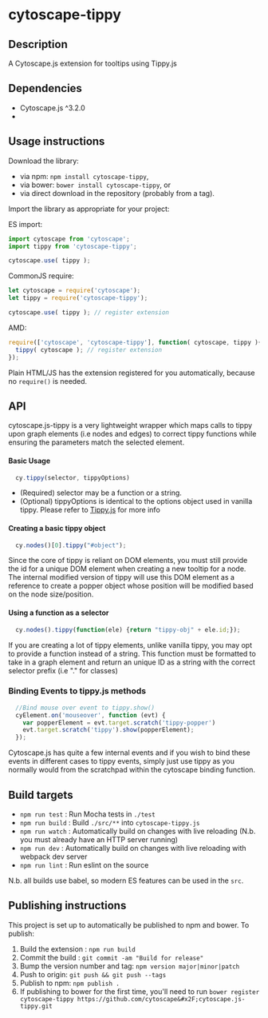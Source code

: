 cytoscape-tippy
================================================================================


## Description

A Cytoscape.js extension for tooltips using Tippy.js


## Dependencies

 * Cytoscape.js ^3.2.0
 * <List your dependencies here please>


## Usage instructions

Download the library:
 * via npm: `npm install cytoscape-tippy`,
 * via bower: `bower install cytoscape-tippy`, or
 * via direct download in the repository (probably from a tag).

Import the library as appropriate for your project:

ES import:

```js
import cytoscape from 'cytoscape';
import tippy from 'cytoscape-tippy';

cytoscape.use( tippy );
```

CommonJS require:

```js
let cytoscape = require('cytoscape');
let tippy = require('cytoscape-tippy');

cytoscape.use( tippy ); // register extension
```

AMD:

```js
require(['cytoscape', 'cytoscape-tippy'], function( cytoscape, tippy ){
  tippy( cytoscape ); // register extension
});
```

Plain HTML/JS has the extension registered for you automatically, because no `require()` is needed.


## API

cytoscape.js-tippy is a very lightweight wrapper which maps calls to tippy upon graph elements (i.e nodes and edges) to
correct tippy functions while ensuring the parameters match the selected element. 

#### Basic Usage

```js
  cy.tippy(selector, tippyOptions)
```

* (Required) selector may be a function or a string. 
* (Optional) tippyOptions is identical to the options object used in vanilla tippy. Please refer to [Tippy.js](https://atomiks.github.io/tippyjs/) for more info

#### Creating a basic tippy object

```js
  cy.nodes()[0].tippy("#object");
```

Since the core of tippy is reliant on DOM elements, you must still provide the id for a unique DOM element when creating a new tooltip for a node.
The internal modified version of tippy will use this DOM element as a reference to create a popper object whose position will be modified based on the node size/position. 

#### Using a function as a selector

```js 
  cy.nodes().tippy(function(ele) {return "tippy-obj" + ele.id;});
```

If you are creating a lot of tippy elements, unlike vanilla tippy, you may opt to provide a function instead of a string. This function must be formatted to take in a graph element and return an unique ID as a string with the correct selector prefix (i.e "." for classes) 


### Binding Events to tippy.js methods

```js
  //Bind mouse over event to tippy.show()
  cyElement.on('mouseover', function (evt) {
    var popperElement = evt.target.scratch('tippy-popper')
    evt.target.scratch('tippy').show(popperElement);
  });
```

Cytoscape.js has quite a few internal events and if you wish to bind these events in different cases to tippy events, simply just use tippy as you normally would from the scratchpad within the cytoscape binding function.

## Build targets

* `npm run test` : Run Mocha tests in `./test`
* `npm run build` : Build `./src/**` into `cytoscape-tippy.js`
* `npm run watch` : Automatically build on changes with live reloading (N.b. you must already have an HTTP server running)
* `npm run dev` : Automatically build on changes with live reloading with webpack dev server
* `npm run lint` : Run eslint on the source

N.b. all builds use babel, so modern ES features can be used in the `src`.


## Publishing instructions

This project is set up to automatically be published to npm and bower.  To publish:

1. Build the extension : `npm run build`
1. Commit the build : `git commit -am "Build for release"`
1. Bump the version number and tag: `npm version major|minor|patch`
1. Push to origin: `git push && git push --tags`
1. Publish to npm: `npm publish .`
1. If publishing to bower for the first time, you'll need to run `bower register cytoscape-tippy https://github.com/cytoscape&#x2F;cytoscape.js-tippy.git`
